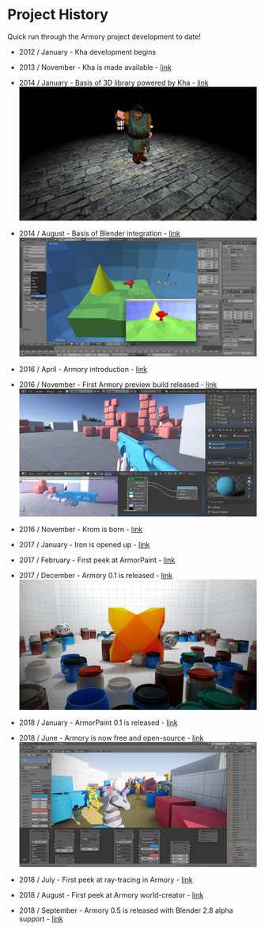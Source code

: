  # Project History

 Quick run through the Armory project development to date!

 - 2012 / January - Kha development begins

 - 2013 / November - Kha is made available - [link](https://twitter.com/robdangerous/status/273613762945249280)

 - 2014 / January - Basis of 3D library powered by Kha - [link](https://twitter.com/luboslenco/status/432291001319686144)
![](/remarks/img/01.png)

 - 2014 / August - Basis of Blender integration - [link](https://twitter.com/luboslenco/status/506187749800816640)
![](/remarks/img/02.jpg)

 - 2016 / April - Armory introduction - [link](https://twitter.com/luboslenco/status/725705080683548672)

 - 2016 / November - First Armory preview build released - [link](https://twitter.com/luboslenco/status/803240355982442496)
![](/remarks/img/03.jpg)

 - 2016 / November - Krom is born - [link](https://www.youtube.com/watch?v=e8zbyyA3M5w&feature=youtu.be&list=PLLW5YfXlahjMnL0V7pqAQonVck04YvseF&t=1992)

 - 2017 / January - Iron is opened up - [link](https://twitter.com/luboslenco/status/820978228194066432)

 - 2017 / February - First peek at ArmorPaint - [link](https://twitter.com/luboslenco/status/828612926374293505)

 - 2017 / December - Armory 0.1 is released - [link](https://twitter.com/luboslenco/status/938078038662811648)
  ![](/remarks/img/04.jpg)

 - 2018 / January - ArmorPaint 0.1 is released - [link](https://twitter.com/luboslenco/status/954379049664700417)

 - 2018 / June - Armory is now free and open-source - [link](https://twitter.com/luboslenco/status/1004775294983659521)
 ![](/remarks/img/05.jpg)

 - 2018 / July - First peek at ray-tracing in Armory - [link](https://twitter.com/luboslenco/status/1024315309715542017)

 - 2018 / August - First peek at Armory world-creator - [link](https://twitter.com/luboslenco/status/1027923677956980739)

 - 2018 / September - Armory 0.5 is released with Blender 2.8 alpha support - [link](https://twitter.com/luboslenco/status/1004775294983659521)

